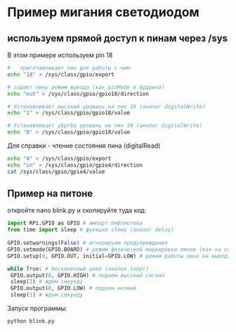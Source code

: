 # Пример мигания светодиодом

## используем прямой доступ к пинам через /sys

В этом примере используем pin 18
```bash
#   приготавливает пин для работы с ним
echo "18" > /sys/class/gpio/export                  

# задает пину режим вывода (как pinMode в Ардуино)
echo "out" > /sys/class/gpio/gpio18/direction

# Устанавливает высокий уровень на пин 18 (аналог digitalWrite)
echo "1" > /sys/class/gpio/gpio18/value

# Устанавливает ybprbq уровень на пин 18 (аналог digitalWrite)
echo "0" > /sys/class/gpio/gpio18/value
```

Для справки - чтение состояния пина (digitalRead)
```bash
echo "4" > /sys/class/gpio/export
echo "in" > /sys/class/gpio/gpio4/direction
cat /sys/class/gpio/gpio4/value
```

## Пример на питоне

откройте nano blink.py и скопируйте туда код:

```python
import RPi.GPIO as GPIO # импорт библиотеки
from time import sleep # функция sleep (аналог delay)
 
GPIO.setwarnings(False) # игнорируем предупреждения
GPIO.setmode(GPIO.BOARD) # режим физической маркировки пинов (как на самой плате)
GPIO.setup(8, GPIO.OUT, initial=GPIO.LOW) # режим работы пина на вывод, начальное значение низкое.

while True: # бесконечный цикл (аналон loop()
 GPIO.output(8, GPIO.HIGH) # подаем высокий сигнал
 sleep(1) # ждем секунду
 GPIO.output(8, GPIO.LOW) # подаем низкий
 sleep(1) # ждем секунду
```

Запуск программы:

```bash
python blink.py
```
